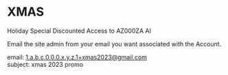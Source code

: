 # XMAS
Holiday Special Discounted Access to AZ000ZA AI

Email the site admin from your email you want associated with the Account.


email: 1.a.b.c.0.0.0.x.y.z.1+xmas2023@gmail.com <br>
subject: xmas 2023 promo <br>
